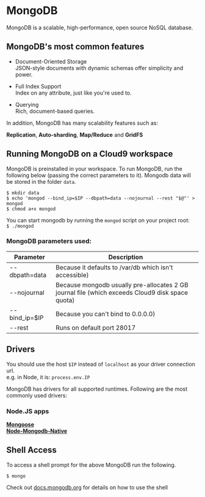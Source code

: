 # MongoDB

MongoDB is a scalable, high-performance, open source NoSQL database.

## MongoDB's most common features

* Document-Oriented Storage<br/>
JSON-style documents with dynamic schemas offer simplicity and power.

* Full Index Support<br/>
Index on any attribute, just like you're used to.

* Querying<br/>
Rich, document-based queries.

In addition, MongoDB has many scalability features such as:

**Replication**, **Auto-sharding**, **Map/Reduce** and **GridFS**

## Running MongoDB on a Cloud9 workspace
MongoDB is preinstalled in your workspace. To run MongoDB, run the following below (passing the correct parameters to it). Mongodb data will be stored in the folder `data`.

```no-highlight
$ mkdir data
$ echo 'mongod --bind_ip=$IP --dbpath=data --nojournal --rest "$@"' > mongod
$ chmod a+x mongod
```

You can start mongodb by running the `mongod` script on your project root:<br/>
`$ ./mongod`

### MongoDB parameters used:

<div markdown="1">
<table class="table table-striped table-bordered">
    <thead>
        <tr>
            <th>Parameter</td>
            <th>Description</td>
        </tr>
    </thead>
    <tbody>
        <tr>
            <td>--dbpath=data</td>
            <td>Because it defaults to /var/db which isn't accessible)</td>
        </tr>
        <tr>
            <td>--nojournal</td>
            <td>Because mongodb usually pre-allocates 2 GB journal file (which exceeds Cloud9 disk space quota)</td>
        </tr>
        <tr>
            <td>--bind_ip=$IP</td>
            <td>Because you can't bind to 0.0.0.0)</td>
        </tr>
        <tr>
            <td>--rest</td>
            <td>Runs on default port 28017</td>
        </tr>
    </tbody>
</table>
</div>

## Drivers

You should use the host `$IP` instead of `localhost` as your driver connection url.<br/>
e.g. in Node, it is: `process.env.IP`

MongoDB has drivers for all supported runtimes. Following are the most commonly used drivers:

### Node.JS apps
**[Mongoose](https://github.com/LearnBoost/mongoose)**<br/>
**[Node-Mongodb-Native](https://github.com/mongodb/node-mongodb-native)**

## Shell Access

To access a shell prompt for the above MongoDB run the following.

```no-highlight
$ mongo
```

Check out [docs.mongodb.org](http://docs.mongodb.org/manual/reference/mongo-shell/) for details on how to use the shell
